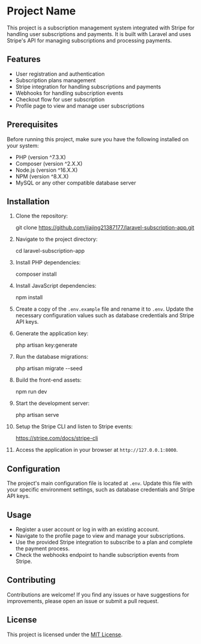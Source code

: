 # Project Name

This project is a subscription management system integrated with Stripe for handling user subscriptions and payments. It is built with Laravel and uses Stripe's API for managing subscriptions and processing payments.

## Features

- User registration and authentication
- Subscription plans management
- Stripe integration for handling subscriptions and payments
- Webhooks for handling subscription events
- Checkout flow for user subscription
- Profile page to view and manage user subscriptions

## Prerequisites

Before running this project, make sure you have the following installed on your system:

- PHP (version ^7.3.X)
- Composer (version ^2.X.X)
- Node.js (version ^16.X.X)
- NPM (version ^8.X.X)
- MySQL or any other compatible database server

## Installation

1. Clone the repository:

    git clone https://github.com/jiajing21387177/laravel-subscription-app.git


2. Navigate to the project directory:

    cd laravel-subscription-app

3. Install PHP dependencies:

    composer install

4. Install JavaScript dependencies:

    npm install

5. Create a copy of the `.env.example` file and rename it to `.env`. Update the necessary configuration values such as database credentials and Stripe API keys.

6. Generate the application key:

    php artisan key:generate

7. Run the database migrations:

    php artisan migrate --seed

8. Build the front-end assets:

    npm run dev

9. Start the development server:

    php artisan serve

10. Setup the Stripe CLI and listen to Stripe events:

    https://stripe.com/docs/stripe-cli


11. Access the application in your browser at `http://127.0.0.1:8000`.

## Configuration

The project's main configuration file is located at `.env`. Update this file with your specific environment settings, such as database credentials and Stripe API keys.

## Usage

- Register a user account or log in with an existing account.
- Navigate to the profile page to view and manage your subscriptions.
- Use the provided Stripe integration to subscribe to a plan and complete the payment process.
- Check the webhooks endpoint to handle subscription events from Stripe.

## Contributing

Contributions are welcome! If you find any issues or have suggestions for improvements, please open an issue or submit a pull request.

## License

This project is licensed under the [MIT License](LICENSE).

